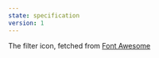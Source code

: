 ```yaml
---
state: specification
version: 1
---
```

The filter icon, fetched from [Font Awesome](http://fontawesome.io/icon/filter/)